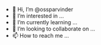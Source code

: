 - 👋 Hi, I’m @ossparvinder
- 👀 I’m interested in ...
- 🌱 I’m currently learning ...
- 💞️ I’m looking to collaborate on ...
- 📫 How to reach me ...

<!---
ossparvinder/ossparvinder is a ✨ special ✨ repository because its `README.md` (this file) appears on your GitHub profile.
You can click the Preview link to take a look at your changes.
--->
